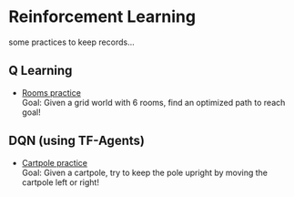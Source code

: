 # Reinforcement Learning
some practices to keep records...

## Q Learning
  * [Rooms practice](Rooms_(RL_Practice_ex).ipynb)    
    Goal: Given a grid world with 6 rooms, find an optimized path to reach goal!
   
## DQN (using TF-Agents)
  * [Cartpole practice](Cartpole(DQN).ipynb)   
    Goal: Given a cartpole, try to keep the pole upright by moving the cartpole left or right!
  
  
